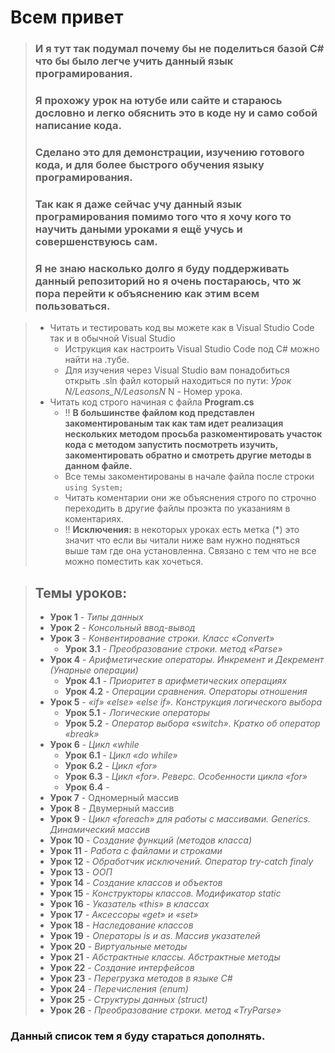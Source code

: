 ﻿# Всем привет 
> ### И я тут так подумал почему бы не поделиться базой С# что бы было легче учить данный язык програмирования.
> ### Я прохожу урок на ютубе или сайте и стараюсь дословно и легко обяснить это в коде ну и само собой написание кода.
> ### Сделано это для демонстрации, изучению готового кода, и для более быстрого обучения языку програмирования.
> ### Так как я даже сейчас учу данный язык програмирования помимо того что я хочу кого то научить даными уроками я ещё учусь и совершенствуюсь сам.
> ### Я не знаю насколько долго я буду поддерживать данный репозиторий но я очень постараюсь, что ж пора перейти к объяснению как этим всем пользоваться.


> - Читать и тестировать код вы можете как в Visual Studio Code так и в обычной Visual Studio
>	- Иструкция как настроить Visual Studio Code под C# можно найти на .тубе.
>	- Для изучения через Visual Studio вам понадобиться открыть .sln файл который находиться по пути: *Урок N/Leasons_N/LeasonsN* N - Номер урока.
> - Читать код строго начиная с файла **Program.cs** 
>	- !! **В большинстве файлом код представлен закоментированым так как там идет реализация нескольких методом просьба разкоментировать участок кода с методом запустить посмотреть изучить, закоментировать обратно и смотреть другие методы в данном файле.**
>	- Все темы закоментированы в начале файла после строки `using System;`
>	- Читать коментарии они же объяснения строго по строчно переходить в другие файлы проэкта по указаниям в коментариях.
>	- !! **__Исключения:__** в некоторых уроках есть метка (*) это значит что если вы читали ниже вам нужно подняться выше там где она установленна. Связано с тем что не все можно поместить как хочеться.
	

> ## Темы уроков:
> - **Урок 1** - *Типы данных*
> - **Урок 2** - *Консольный ввод-вывод*
> - **Урок 3** - *Конвентирование строки. Класс «Convert»*
>	- **Урок 3.1** - *Преобразование строки. метод «Parse»*
> - **Урок 4** - *Арифметические операторы. Инкремент и Декремент (Унарные операции)*
>	- **Урок 4.1** - *Приоритет в арифметических операциях*
>	- **Урок 4.2** - *Операции сравнения. Операторы отношения*
> - **Урок 5** - *«if» «else» «else if». Конструкция логического выбора*
>	- **Урок 5.1** - *Логические операторы*
>	- **Урок 5.2** - *Оператор выбора «switch». Кратко об оператор «break»*
> - **Урок 6** - *Цикл «while*
>	- **Урок 6.1** - *Цикл «do while»*
>	- **Урок 6.2** - *Цикл «for»*
>	- **Урок 6.3** - *Цикл «for». Реверс. Особенности цикла «for»*
>	- **Урок 6.4** -
> - **Урок 7** - Одномерный массив
> - **Урок 8** - Двумерный массив
> - **Урок 9** - *Цикл «foreach» для работы с массивами. Generics. Динамический массив*
> - **Урок 10** - *Создание функций (методов класса)*
> - **Урок 11** - *Работа с файлами и строками*
> - **Урок 12** - *Обработчик исключений. Оператор try-catch finaly*
> - **Урок 13** - *ООП*
> - **Урок 14** - *Создание классов и объектов*
> - **Урок 15** - *Конструкторы классов. Модификатор static*
> - **Урок 16** - *Указатель «this» в классах*
> - **Урок 17** - *Аксессоры «get» и «set»*
> - **Урок 18** - *Наследование классов*
> - **Урок 19** - *Операторы is и as. Массив указателей*
> - **Урок 20** - *Виртуальные методы*
> - **Урок 21** - *Абстрактные классы. Абстрактные методы*
> - **Урок 22** - *Создание интерфейсов*
> - **Урок 23** - *Перегрузка методов в языке C#*
> - **Урок 24** - *Перечисления (enum)*
> - **Урок 25** - *Структуры данных (struct)*
> - **Урок 26** - *Преобразование строки. метод «TryParse»*
 

### Данный список тем я буду стараться дополнять.
